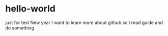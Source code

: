 # hello-world
just for test
New year I want to learn more about github
so I read guide and do something 
